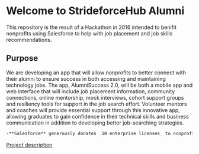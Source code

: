 # Welcome to StrideforceHub Alumni
  
This repository is the result of a Hackathon in 2016 intended to benifit nonprofits using Salesforce to help with job placement and job skills recommendations.
 
## Purpose
We are developing an app that will allow nonprofits to better connect with their alumni to ensure success in both accessing and maintaining technology jobs. The app, AlumniSuccess 2.0, will be both a mobile app and web interface that will include job placement information, community connections, online mentorship, mock interviews, cohort support groups and resiliency tools for support in the job search effort. Volunteer mentors and coaches will provide essential support through this innovative app, allowing graduates to gain confidence in their technical skills and business communication in addition to developing better job-searching strategies.
  
  ```markdown
 -**Salesforce** generously donates _10 enterprise licenses_ to nonprofits. This benefit will be realized by having a multi-tenant solution that cenralizes data storage and the use of Communities but synchronizes data with local instances at each nonprofit.
```  
[Project description](https://github.com/orgs/StrideforceHub/projects/1)
  
 
  

